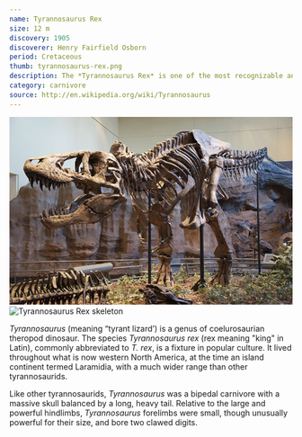 ```yaml
---
name: Tyrannosaurus Rex
size: 12 m
discovery: 1905
discoverer: Henry Fairfield Osborn
period: Cretaceous
thumb: tyrannosaurus-rex.png
description: The *Tyrannosaurus Rex* is one of the most recognizable and ferocious dinosaurs with a large head and small arms
category: carnivore
source: http://en.wikipedia.org/wiki/Tyrannosaurus
---
```


![Tyrannosaurus Rex skeleton](img/tyrannosaurus-rex-skeleton.jpg)
![Tyrannosaurus Rex skeleton](img/tyrannosaurus-rex.jpg)

*Tyrannosaurus* (meaning “tyrant lizard’) is a genus of coelurosaurian theropod dinosaur. The species *Tyrannosaurus rex* (rex meaning "king" in Latin), commonly abbreviated to *T. rex*, is a fixture in popular culture. It lived throughout what is now western North America, at the time an island continent termed Laramidia, with a much wider range than other tyrannosaurids.

Like other tyrannosaurids, *Tyrannosaurus* was a bipedal carnivore with a massive skull balanced by a long, heavy tail. Relative to the large and powerful hindlimbs, *Tyrannosaurus* forelimbs were small, though unusually powerful for their size, and bore two clawed digits.
